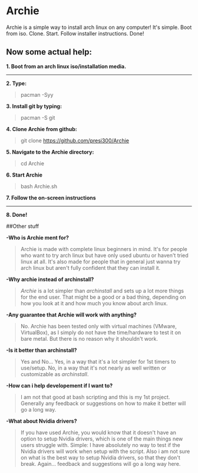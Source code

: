 # Archie
Archie is a simple way to install arch linux on any computer!
It's simple. Boot from iso. Clone. Start. Follow installer instructions. Done!


## Now some actual help:

**1. Boot from an arch linux iso/installation media.**
** **
**2. Type:**
>pacman -Syy

**3. Install git by typing:**
>pacman -S git

**4. Clone Archie from github:**
>git clone https://github.com/presi300/Archie

**5. Navigate to the Archie directory:**
>cd Archie

**6. Start Archie**
>bash Archie.sh

**7. Follow the on-screen instructions**
** **
**8. Done!**

##Other stuff

**-Who is Archie ment for?**

>Archie is made with complete linux beginners in mind. It's for people who want to try arch linux but have only used ubuntu or haven't tried linux at all.
>It's also made for people that in general just wanna try arch linux but aren't fully confident that they can install it.

**-Why archie instead of archinstall?**

>*Archie* is a lot simpler than *archinstall* and sets up a lot more things for the end user. That might be a good or a bad thing, depending on how you look at it and how much you know about arch linux.

**-Any guarantee that Archie will work with anything?**

>No. Archie has been tested only with virtual machines (VMware, VirtualBox), as I simply do not have the time/hardware to test it on bare metal. But there is no reason why it shouldn't work.

**-Is it better than archinstall?**

>Yes and No... Yes, in a way that it's a lot simpler for 1st timers to use/setup. No, in a way that it's not nearly as well written or customizable as *archinstall*.

**-How can i help developement if I want to?**

>I am not that good at bash scripting and this is my 1st project. Generally any feedback or suggestions on how to make it better will go a long way.

**-What about Nvidia drivers?**

>If you have used Archie, you would know that it doesn't have an option to setup Nvidia drivers, which is one of the main things new users struggle with.
>Simple: I have absolutely no way to test if the Nvidia drivers will work when setup with the script. Also i am not sure on what is the best way to setup Nvidia drivers, so that they don't break. Again... feedback and suggestions will go a long way here.
